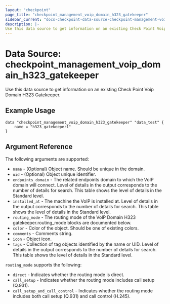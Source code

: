 ```yaml
---
layout: "checkpoint"
page_title: "checkpoint_management_voip_domain_h323_gatekeeper"
sidebar_current: "docs-checkpoint-data-source-checkpoint-management-voip-domain-h323-gatekeeper"
description: |-
Use this data source to get information on an existing Check Point Voip Domain H323 Gatekeeper.
---
```


# Data Source: checkpoint_management_voip_domain_h323_gatekeeper

Use this data source to get information on an existing Check Point Voip Domain H323 Gatekeeper.

## Example Usage
```hcl
data "checkpoint_management_voip_domain_h323_gatekeeper" "data_test" {
    name = "h323_gatekeeper1"
}
```

## Argument Reference

The following arguments are supported:

* `name` - (Optional) Object name. Should be unique in the domain.
* `uid` - (Optional) Object unique identifier.
* `endpoints_domain` - The related endpoints domain to which the VoIP domain will connect. Level of details in the output corresponds to the number of details for search. This table shows the level of details in the Standard level.
* `installed_at` - The machine the VoIP is installed at. Level of details in the output corresponds to the number of details for search. This table shows the level of details in the Standard level.
* `routing_mode` - The routing mode of the VoIP Domain H323 gatekeeper.routing_mode blocks are documented below.
* `color` - Color of the object. Should be one of existing colors.
* `comments` - Comments string.
* `icon` - Object icon.
* `tags` - Collection of tag objects identified by the name or UID. Level of details in the output corresponds to the number of details for search. This table shows the level of details in the Standard level.

`routing_mode` supports the following:

* `direct` - Indicates whether the routing mode is direct.
* `call_setup` - Indicates whether the routing mode includes call setup (Q.931).
* `call_setup_and_call_control` - Indicates whether the routing mode includes both call setup (Q.931) and call control (H.245).
